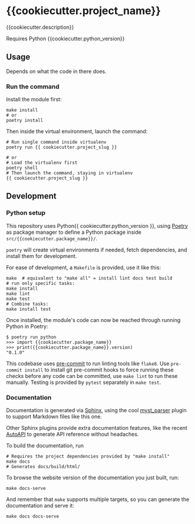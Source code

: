 # {{cookiecutter.project_name}}

{{cookiecutter.description}}

Requires Python {{cookiecutter.python_version}}


## Usage

Depends on what the code in there does.

### Run the command

Install the module first:

    make install
    # or
	poetry install

Then inside the virtual environment, launch the command:

    # Run single command inside virtualenv
    poetry run {{ cookiecutter.project_slug }}

    # or
    # Load the virtualenv first
    poetry shell
    # Then launch the command, staying in virtualenv
    {{ cookiecutter.project_slug }}

## Development

### Python setup

This repository uses Python{{ cookiecutter.python_version }}, using
[Poetry](https://python-poetry.org) as package manager to define a
Python package inside `src/{{cookiecutter.package_name}}/`.

`poetry` will create virtual environments if needed, fetch
dependencies, and install them for development.


For ease of development, a `Makefile` is provided, use it like this:

	make  # equivalent to "make all" = install lint docs test build
	# run only specific tasks:
	make install
	make lint
	make test
	# Combine tasks:
	make install test

Once installed, the module's code can now be reached through running
Python in Poetry:

	$ poetry run python
	>>> import {{cookiecutter.package_name}}
	>>> print({{cookiecutter.package_name}}.version)
	"0.1.0"

This codebase uses [pre-commit](https://pre-commit.com) to run linting
tools like `flake8`. Use `pre-commit install` to install git
pre-commit hooks to force running these checks before any code can be
committed, use `make lint` to run these manually. Testing is provided
by `pytest` separately in `make test`.

### Documentation

Documentation is generated via [Sphinx](https://www.sphinx-doc.org/en/master/),
using the cool [myst_parser](https://myst-parser.readthedocs.io/en/latest/)
plugin to support Markdown files like this one.

Other Sphinx plugins provide extra documentation features, like the recent
[AutoAPI](https://sphinx-autoapi.readthedocs.io/en/latest/index.html) to
generate API reference without headaches.

To build the documentation, run

    # Requires the project dependencies provided by "make install"
    make docs
	# Generates docs/build/html/

To browse the website version of the documentation you just built, run:

    make docs-serve

And remember that `make` supports multiple targets, so you can generate the
documentation and serve it:

    make docs docs-serve
